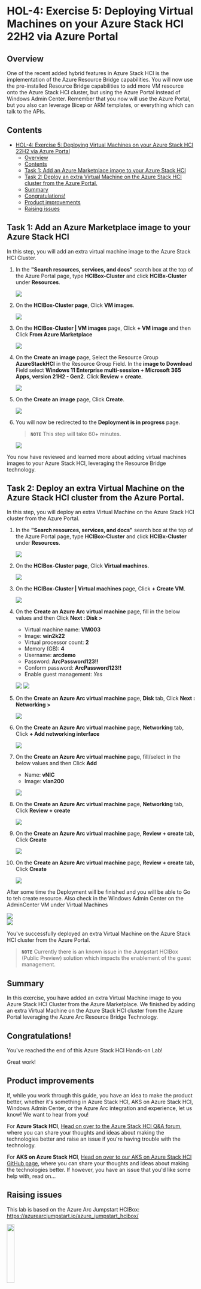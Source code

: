 ﻿HOL-4: Exercise 5: Deploying Virtual Machines on your Azure Stack HCI 22H2 via Azure Portal
==============
Overview
-----------
One of the recent added hybrid features in Azure Stack HCI is the implementation of the Azure Resource Bridge capabilities. You will now use the pre-installed Resource Bridge capabilities to add more VM resource onto the Azure Stack HCI cluster, but using the Azure Portal instead of Windows Admin Center. Remember that you now will use the Azure Portal, but you also can leverage Bicep or ARM templates, or everything which can talk to the APIs.

Contents
-----------
- [HOL-4: Exercise 5: Deploying Virtual Machines on your Azure Stack HCI 22H2 via Azure Portal](#hol-4-exercise-5-deploying-virtual-machines-on-your-azure-stack-hci-22h2-via-azure-portal)
  - [Overview](#overview)
  - [Contents](#contents)
  - [Task 1: Add an Azure Marketplace image to your Azure Stack HCI](#task-1-add-an-azure-marketplace-image-to-your-azure-stack-hci)
  - [Task 2: Deploy an extra Virtual Machine on the Azure Stack HCI cluster from the Azure Portal.](#task-2-deploy-an-extra-virtual-machine-on-the-azure-stack-hci-cluster-from-the-azure-portal)
  - [Summary](#summary)
  - [Congratulations!](#congratulations)
  - [Product improvements](#product-improvements)
  - [Raising issues](#raising-issues)


Task 1: Add an Azure Marketplace image to your Azure Stack HCI
-----------
In this step, you will add an extra virtual machine image to the Azure Stack HCI Cluster.

1. In the **"Search resources, services, and docs"** search box at the top of the Azure Portal page, type **HCIBox-Cluster** and click **HCIBx-Cluster** under **Resources**.

    ![](./media/img-1.png "")
        
2. On the **HCIBox-Cluster page**, Click **VM images**.

    ![](./media/img-2.png "")
    
3. On the **HCIBox-Cluster | VM images** page, Click **+ VM image** and then Click **From Azure Marketplace**

    ![](./media/img-3.png "")

4. On the **Create an image** page, Select the Resource Group **AzureStackHCI** in the Resource Group Field. In the **image to Download** Field select **Windows 11 Enterprise multi-session + Microsoft 365 Apps, version 21H2 - Gen2**. Click **Review + create**. 

    ![](./media/img-4.png "")

5. On the **Create an image** page, Click **Create**.

    ![](./media/img-5.png "")

6. You will now be redirected to the **Deployment is in progress** page.

    > **``NOTE``** This step will take 60+ minutes. 

    ![](./media/img-6.png "")


You now have reviewed and learned more about adding virtual machines images to your Azure Stack HCI, leveraging the Resource Bridge technology.

Task 2: Deploy an extra Virtual Machine on the Azure Stack HCI cluster from the Azure Portal.
-----------
In this step, you will deploy an extra Virtual Machine on the Azure Stack HCI cluster from the Azure Portal.

1. In the **"Search resources, services, and docs"** search box at the top of the Azure Portal page, type **HCIBox-Cluster** and click **HCIBx-Cluster** under **Resources**.

    ![](./media/img-1.png "")
        
2. On the **HCIBox-Cluster page**, Click **Virtual machines**.

    ![](./media/rb-1.png "")
    
3. On the **HCIBox-Cluster | Virtual machines** page, Click **+ Create VM**.

    ![](./media/rb-2.png "")

4. On the **Create an Azure Arc virtual machine** page, fill in the below values and then Click **Next : Disk >**

    - Virtual machine name: **VM003**
    - Image: **win2k22**
    - Virtual processor count: **2**
    - Memory (GB): **4**
    - Username: **arcdemo**
    - Password: **ArcPassword123!!**
    - Conform password: **ArcPassword123!!**
    - Enable guest management: *Yes*

    ![](./media/rb-3.png "")
    ![](./media/rb-4.png "")

5. On the **Create an Azure Arc virtual machine** page, **Disk** tab, Click **Next : Networking >**

    ![](./media/rb-5.png "")

6. On the **Create an Azure Arc virtual machine** page, **Networking** tab, Click **+ Add networking interface**

    ![](./media/rb-6.png "")   

7. On the **Create an Azure Arc virtual machine** page, fill/select in the below values and then Click **Add**

    - Name: **vNIC**
    - Image: **vlan200**

    ![](./media/rb-7.png "")

8. On the **Create an Azure Arc virtual machine** page, **Networking** tab, Click **Review + create**

    ![](./media/rb-8.png "")

9. On the **Create an Azure Arc virtual machine** page, **Review + create** tab, Click **Create**

    ![](./media/rb-9.png "")

10. On the **Create an Azure Arc virtual machine** page, **Review + create** tab, Click **Create**

    ![](./media/rb-10.png "")

After some time the Deployment will be finished and you will be able to Go to teh create resource. Also check in the Windows Admin Center on the AdminCenter VM under Virtual Machines

![](./media/rb-11.png "")   
![](./media/rb-12.png "")   

You've successfully deployed an extra Virtual Machine on the Azure Stack HCI cluster from the Azure Portal.

> **``NOTE``** Currently there is an known issue in the Jumpstart HCIBox (Public Preview) solution which impacts the enablement of the guest management.

Summary
-----------
In this exercise, you have added an extra Virtual Machine image to you Azure Stack HCI Cluster from the Azure Marketplace. We finished by adding an extra Virtual Machine on the Azure Stack HCI cluster from the Azure Portal leveraging the Azure Arc Resource Bridge Technology.

Congratulations!
-----------
You've reached the end of this  Azure Stack HCI Hands-on Lab!

Great work!

Product improvements
-----------
If, while you work through this guide, you have an idea to make the product better, whether it's something in Azure Stack HCI, AKS on Azure Stack HCI, Windows Admin Center, or the Azure Arc integration and experience, let us know! We want to hear from you!

For **Azure Stack HCI**, [Head on over to the Azure Stack HCI Q&A forum](https://learn.microsoft.com/en-us/answers/tags/6/azure-stack-hci "Azure Stack HCI Q&A"), where you can share your thoughts and ideas about making the technologies better and raise an issue if you're having trouble with the technology.

For **AKS on Azure Stack HCI**, [Head on over to our AKS on Azure Stack HCI GitHub page](https://github.com/Azure/aks-hci/issues "AKS on Azure Stack HCI GitHub"), where you can share your thoughts and ideas about making the technologies better. If however, you have an issue that you'd like some help with, read on... 

Raising issues
-----------
This lab is based on the Azure Arc Jumpstart HCIBox: https://azurearcjumpstart.io/azure_jumpstart_hcibox/

<img src="https://azurearcjumpstart.io/img/hcibox_logo.png" width="20%" height="20%">

If you want to setup the lab within your own Azure subscription please follow this link : https://azurearcjumpstart.io/azure_jumpstart_hcibox/#deployment-options-and-automation-flow

If you notice something is wrong with this guide, such as a step isn't working, or something just doesn't make sense - help us to make this guide better!
